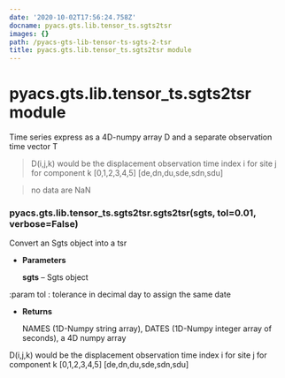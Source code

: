 ```yaml
---
date: '2020-10-02T17:56:24.758Z'
docname: pyacs.gts.lib.tensor_ts.sgts2tsr
images: {}
path: /pyacs-gts-lib-tensor-ts-sgts-2-tsr
title: pyacs.gts.lib.tensor_ts.sgts2tsr module
---
```


# pyacs.gts.lib.tensor_ts.sgts2tsr module

Time series express as a 4D-numpy array D and a separate observation time vector T

> D(i,j,k) would be the displacement
> observation time index i
> for site j
> for component k [0,1,2,3,4,5] [de,dn,du,sde,sdn,sdu]

> no data are NaN


### pyacs.gts.lib.tensor_ts.sgts2tsr.sgts2tsr(sgts, tol=0.01, verbose=False)
Convert an Sgts object into a tsr


* **Parameters**

    **sgts** – Sgts object


:param tol : tolerance in decimal day to assign the same date


* **Returns**

    NAMES (1D-Numpy string array), DATES (1D-Numpy integer array of seconds), a 4D numpy array


D(i,j,k) would be the displacement
observation time index i
for site j
for component k [0,1,2,3,4,5] [de,dn,du,sde,sdn,sdu]
